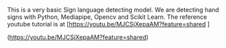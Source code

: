 This is a very basic Sign language detecting model. We are detecting hand signs with Python, Mediapipe, Opencv and Scikit Learn. The reference youtube tutorial is at [https://youtu.be/MJCSjXepaAM?feature=shared ]

(https://youtu.be/MJCSjXepaAM?feature=shared)
